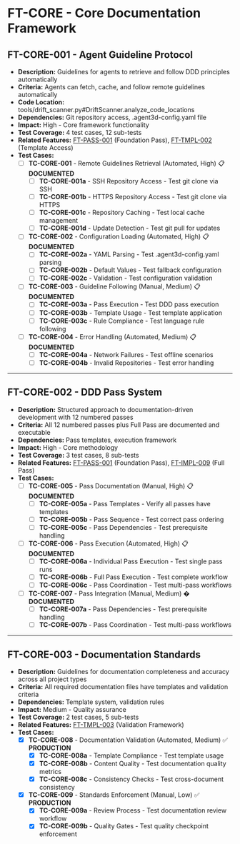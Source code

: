 # FT-CORE - Core Documentation Framework

## FT-CORE-001 - Agent Guideline Protocol
- **Description:** Guidelines for agents to retrieve and follow DDD principles automatically
- **Criteria:** Agents can fetch, cache, and follow remote guidelines automatically
- **Code Location:** tools/drift_scanner.py#DriftScanner.analyze_code_locations
- **Dependencies:** Git repository access, .agent3d-config.yaml file
- **Impact:** High - Core framework functionality
- **Test Coverage:** 4 test cases, 12 sub-tests
- **Related Features:** [FT-PASS-001](passes.md#ft-pass-001) (Foundation Pass), [FT-TMPL-002](templates.md#ft-tmpl-002) (Template Access)
- **Test Cases:**
    - [ ] **TC-CORE-001** - Remote Guidelines Retrieval (Automated, High) 📋 **DOCUMENTED**
        - [ ] **TC-CORE-001a** - SSH Repository Access - Test git clone via SSH
        - [ ] **TC-CORE-001b** - HTTPS Repository Access - Test git clone via HTTPS
        - [ ] **TC-CORE-001c** - Repository Caching - Test local cache management
        - [ ] **TC-CORE-001d** - Update Detection - Test git pull for updates
    - [ ] **TC-CORE-002** - Configuration Loading (Automated, High) 📋 **DOCUMENTED**
        - [ ] **TC-CORE-002a** - YAML Parsing - Test .agent3d-config.yaml parsing
        - [ ] **TC-CORE-002b** - Default Values - Test fallback configuration
        - [ ] **TC-CORE-002c** - Validation - Test configuration validation
    - [ ] **TC-CORE-003** - Guideline Following (Manual, Medium) 📋 **DOCUMENTED**
        - [ ] **TC-CORE-003a** - Pass Execution - Test DDD pass execution
        - [ ] **TC-CORE-003b** - Template Usage - Test template application
        - [ ] **TC-CORE-003c** - Rule Compliance - Test language rule following
    - [ ] **TC-CORE-004** - Error Handling (Automated, Medium) 📋 **DOCUMENTED**
        - [ ] **TC-CORE-004a** - Network Failures - Test offline scenarios
        - [ ] **TC-CORE-004b** - Invalid Repositories - Test error handling

---

## FT-CORE-002 - DDD Pass System
- **Description:** Structured approach to documentation-driven development with 12 numbered passes
- **Criteria:** All 12 numbered passes plus Full Pass are documented and executable
- **Dependencies:** Pass templates, execution framework
- **Impact:** High - Core methodology
- **Test Coverage:** 3 test cases, 8 sub-tests
- **Related Features:** [FT-PASS-001](passes.md#ft-pass-001) (Foundation Pass), [FT-IMPL-009](implementation.md#ft-impl-009) (Full Pass)
- **Test Cases:**
    - [ ] **TC-CORE-005** - Pass Documentation (Manual, High) 📋 **DOCUMENTED**
        - [ ] **TC-CORE-005a** - Pass Templates - Verify all passes have templates
        - [ ] **TC-CORE-005b** - Pass Sequence - Test correct pass ordering
        - [ ] **TC-CORE-005c** - Pass Dependencies - Test prerequisite handling
    - [ ] **TC-CORE-006** - Pass Execution (Automated, High) 📋 **DOCUMENTED**
        - [ ] **TC-CORE-006a** - Individual Pass Execution - Test single pass runs
        - [ ] **TC-CORE-006b** - Full Pass Execution - Test complete workflow
        - [ ] **TC-CORE-006c** - Pass Coordination - Test multi-pass workflows
    - [ ] **TC-CORE-007** - Pass Integration (Manual, Medium) � **DOCUMENTED**
        - [ ] **TC-CORE-007a** - Pass Dependencies - Test prerequisite handling
        - [ ] **TC-CORE-007b** - Pass Coordination - Test multi-pass workflows

---

## FT-CORE-003 - Documentation Standards
- **Description:** Guidelines for documentation completeness and accuracy across all project types
- **Criteria:** All required documentation files have templates and validation criteria
- **Dependencies:** Template system, validation rules
- **Impact:** Medium - Quality assurance
- **Test Coverage:** 2 test cases, 5 sub-tests
- **Related Features:** [FT-TMPL-003](templates.md#ft-tmpl-003) (Validation Framework)
- **Test Cases:**
    - [x] **TC-CORE-008** - Documentation Validation (Automated, Medium) ✅ **PRODUCTION**
        - [x] **TC-CORE-008a** - Template Compliance - Test template usage
        - [x] **TC-CORE-008b** - Content Quality - Test documentation quality metrics
        - [x] **TC-CORE-008c** - Consistency Checks - Test cross-document consistency
    - [x] **TC-CORE-009** - Standards Enforcement (Manual, Low) ✅ **PRODUCTION**
        - [x] **TC-CORE-009a** - Review Process - Test documentation review workflow
        - [x] **TC-CORE-009b** - Quality Gates - Test quality checkpoint enforcement
